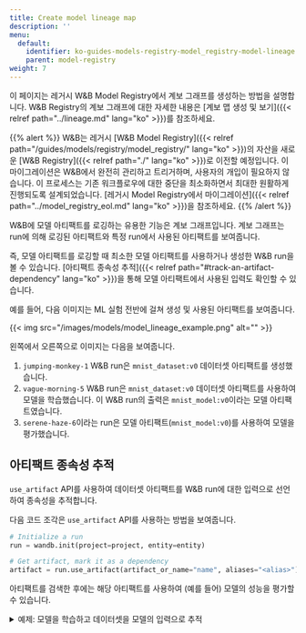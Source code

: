 ```yaml
---
title: Create model lineage map
description: ''
menu:
  default:
    identifier: ko-guides-models-registry-model_registry-model-lineage
    parent: model-registry
weight: 7
---
```


이 페이지는 레거시 W&B Model Registry에서 계보 그래프를 생성하는 방법을 설명합니다. W&B Registry의 계보 그래프에 대한 자세한 내용은 [계보 맵 생성 및 보기]({{< relref path="../lineage.md" lang="ko" >}})를 참조하세요.

{{% alert %}}
W&B는 레거시 [W&B Model Registry]({{< relref path="/guides/models/registry/model_registry/" lang="ko" >}})의 자산을 새로운 [W&B Registry]({{< relref path="./" lang="ko" >}})로 이전할 예정입니다. 이 마이그레이션은 W&B에서 완전히 관리하고 트리거하며, 사용자의 개입이 필요하지 않습니다. 이 프로세스는 기존 워크플로우에 대한 중단을 최소화하면서 최대한 원활하게 진행되도록 설계되었습니다. [레거시 Model Registry에서 마이그레이션]({{< relref path="../model_registry_eol.md" lang="ko" >}})을 참조하세요.
{{% /alert %}}

W&B에 모델 아티팩트를 로깅하는 유용한 기능은 계보 그래프입니다. 계보 그래프는 run에 의해 로깅된 아티팩트와 특정 run에서 사용된 아티팩트를 보여줍니다.

즉, 모델 아티팩트를 로깅할 때 최소한 모델 아티팩트를 사용하거나 생성한 W&B run을 볼 수 있습니다. [아티팩트 종속성 추적]({{< relref path="#track-an-artifact-dependency" lang="ko" >}})을 통해 모델 아티팩트에서 사용된 입력도 확인할 수 있습니다.

예를 들어, 다음 이미지는 ML 실험 전반에 걸쳐 생성 및 사용된 아티팩트를 보여줍니다.

{{< img src="/images/models/model_lineage_example.png" alt="" >}}

왼쪽에서 오른쪽으로 이미지는 다음을 보여줍니다.
1. `jumping-monkey-1` W&B run은 `mnist_dataset:v0` 데이터셋 아티팩트를 생성했습니다.
2. `vague-morning-5` W&B run은 `mnist_dataset:v0` 데이터셋 아티팩트를 사용하여 모델을 학습했습니다. 이 W&B run의 출력은 `mnist_model:v0`이라는 모델 아티팩트였습니다.
3. `serene-haze-6`이라는 run은 모델 아티팩트(`mnist_model:v0`)를 사용하여 모델을 평가했습니다.

## 아티팩트 종속성 추적

`use_artifact` API를 사용하여 데이터셋 아티팩트를 W&B run에 대한 입력으로 선언하여 종속성을 추적합니다.

다음 코드 조각은 `use_artifact` API를 사용하는 방법을 보여줍니다.

```python
# Initialize a run
run = wandb.init(project=project, entity=entity)

# Get artifact, mark it as a dependency
artifact = run.use_artifact(artifact_or_name="name", aliases="<alias>")
```

아티팩트를 검색한 후에는 해당 아티팩트를 사용하여 (예를 들어) 모델의 성능을 평가할 수 있습니다.

<details>

<summary>예제: 모델을 학습하고 데이터셋을 모델의 입력으로 추적</summary>

```python
job_type = "train_model"

config = {
    "optimizer": "adam",
    "batch_size": 128,
    "epochs": 5,
    "validation_split": 0.1,
}

run = wandb.init(project=project, job_type=job_type, config=config)

version = "latest"
name = "{}:{}".format("{}_dataset".format(model_use_case_id), version)

# highlight-start
artifact = run.use_artifact(name)
# highlight-end

train_table = artifact.get("train_table")
x_train = train_table.get_column("x_train", convert_to="numpy")
y_train = train_table.get_column("y_train", convert_to="numpy")

# Store values from our config dictionary into variables for easy accessing
num_classes = 10
input_shape = (28, 28, 1)
loss = "categorical_crossentropy"
optimizer = run.config["optimizer"]
metrics = ["accuracy"]
batch_size = run.config["batch_size"]
epochs = run.config["epochs"]
validation_split = run.config["validation_split"]

# Create model architecture
model = keras.Sequential(
    [
        layers.Input(shape=input_shape),
        layers.Conv2D(32, kernel_size=(3, 3), activation="relu"),
        layers.MaxPooling2D(pool_size=(2, 2)),
        layers.Conv2D(64, kernel_size=(3, 3), activation="relu"),
        layers.MaxPooling2D(pool_size=(2, 2)),
        layers.Flatten(),
        layers.Dropout(0.5),
        layers.Dense(num_classes, activation="softmax"),
    ]
)
model.compile(loss=loss, optimizer=optimizer, metrics=metrics)

# Generate labels for training data
y_train = keras.utils.to_categorical(y_train, num_classes)

# Create training and test set
x_t, x_v, y_t, y_v = train_test_split(x_train, y_train, test_size=0.33)

# Train the model
model.fit(
    x=x_t,
    y=y_t,
    batch_size=batch_size,
    epochs=epochs,
    validation_data=(x_v, y_v),
    callbacks=[WandbCallback(log_weights=True, log_evaluation=True)],
)

# Save model locally
path = "model.h5"
model.save(path)

path = "./model.h5"
registered_model_name = "MNIST-dev"
name = "mnist_model"

# highlight-start
run.link_model(path=path, registered_model_name=registered_model_name, name=name)
# highlight-end
run.finish()
```

</details>
